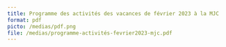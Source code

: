 ```yaml
---
title: Programme des activités des vacances de février 2023 à la MJC
format: pdf
picto: /medias/pdf.png
file: /medias/programme-activités-fevrier2023-mjc.pdf
---
```

